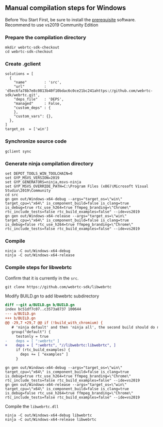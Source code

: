 ## Manual compilation steps for Windows

Before You Start
First, be sure to install the [prerequisite](https://webrtc.googlesource.com/src/+/main/docs/native-code/development/prerequisite-sw/index.md) software.
Recommend to use vs2019 Community Edition

### Prepare the compilation directory

```
mkdir webrtc-sdk-checkout
cd webrtc-sdk-checkout
```

### Create .gclient

```
solutions = [
  { 
    "name"        : 'src',
    "url"         : 'd5ec6fa78b7e8c0813b40f10bdac6c0ce21bc241ahttps://github.com/webrtc-sdk/webrtc.git',
    "deps_file"   : 'DEPS',
    "managed"     : False,
    "custom_deps" : {
    },
    "custom_vars": {},
  },
]
target_os  = ['win']
```

### Synchronize source code

```
gclient sync
```

### Generate ninja compilation directory

```
set DEPOT_TOOLS_WIN_TOOLCHAIN=0
set GYP_MSVS_VERSION=2019
set GYP_GENERATORS=ninja,msvs-ninja
set GYP_MSVS_OVERRIDE_PATH=C:\Program Files (x86)\Microsoft Visual Studio\2019\Community
cd src
gn gen out/Windows-x64-debug --args="target_os=\"win\" target_cpu=\"x64\" is_component_build=false is_clang=true is_debug=true rtc_use_h264=true ffmpeg_branding=\"Chrome\" rtc_include_tests=false rtc_build_examples=false" --ide=vs2019
gn gen out/Windows-x64-release --args="target_os=\"win\" target_cpu=\"x64\" is_component_build=false is_clang=true is_debug=false rtc_use_h264=true ffmpeg_branding=\"Chrome\" rtc_include_tests=false rtc_build_examples=false" --ide=vs2019
```

### Compile
```
ninja -C out/Windows-x64-debug
ninja -C out/Windows-x64-release
```

### Compile steps for libwebrtc
Confirm that it is currently in the `src`.

```
git clone https://github.com/webrtc-sdk/libwebrtc
```

Modify BUILD.gn to add libwebrtc subdirectory
``` patch
diff --git a/BUILD.gn b/BUILD.gn
index bc51df7c07..c3573a8737 100644
--- a/BUILD.gn
+++ b/BUILD.gn
@@ -29,7 +29,7 @@ if (!build_with_chromium) {
   # 'ninja default' and then 'ninja all', the second build should do no work.
   group("default") {
     testonly = true
-    deps = [ ":webrtc" ]
+    deps = [ ":webrtc", "//libwebrtc:libwebrtc", ]
     if (rtc_build_examples) {
       deps += [ "examples" ]
     }
```


``` Regenerate the compilation directory
gn gen out/Windows-x64-debug --args="target_os=\"win\" target_cpu=\"x64\" is_component_build=false is_clang=true is_debug=true rtc_use_h264=true ffmpeg_branding=\"Chrome\" rtc_include_tests=false rtc_build_examples=false" --ide=vs2019
gn gen out/Windows-x64-release --args="target_os=\"win\" target_cpu=\"x64\" is_component_build=false is_clang=true is_debug=false rtc_use_h264=true ffmpeg_branding=\"Chrome\" rtc_include_tests=false rtc_build_examples=false" --ide=vs2019
```

Compile the `libwebrtc.dll`
```
ninja -C out/Windows-x64-debug libwebrtc
ninja -C out/Windows-x64-release libwebrtc
```

